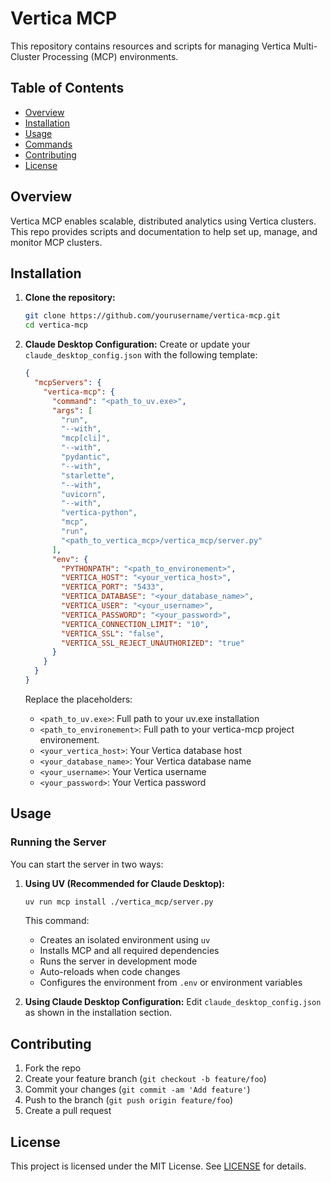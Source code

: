 # Vertica MCP

This repository contains resources and scripts for managing Vertica Multi-Cluster Processing (MCP) environments.

## Table of Contents

- [Overview](#overview)
- [Installation](#installation)
- [Usage](#usage)
- [Commands](#commands)
- [Contributing](#contributing)
- [License](#license)

## Overview

Vertica MCP enables scalable, distributed analytics using Vertica clusters. This repo provides scripts and documentation to help set up, manage, and monitor MCP clusters.

## Installation

1. **Clone the repository:**
    ```bash
    git clone https://github.com/yourusername/vertica-mcp.git
    cd vertica-mcp
    ```

2. **Claude Desktop Configuration:**
    Create or update your `claude_desktop_config.json` with the following template:
    ```json
    {
      "mcpServers": {
        "vertica-mcp": {
          "command": "<path_to_uv.exe>",
          "args": [
            "run",
            "--with",
            "mcp[cli]",
            "--with",
            "pydantic",
            "--with",
            "starlette",
            "--with",
            "uvicorn",
            "--with",
            "vertica-python",
            "mcp",
            "run",
            "<path_to_vertica_mcp>/vertica_mcp/server.py"
          ],
          "env": {
            "PYTHONPATH": "<path_to_environement>",
            "VERTICA_HOST": "<your_vertica_host>",
            "VERTICA_PORT": "5433",
            "VERTICA_DATABASE": "<your_database_name>",
            "VERTICA_USER": "<your_username>",
            "VERTICA_PASSWORD": "<your_password>",
            "VERTICA_CONNECTION_LIMIT": "10",
            "VERTICA_SSL": "false",
            "VERTICA_SSL_REJECT_UNAUTHORIZED": "true"
          }
        }
      }
    }
    ```
    Replace the placeholders:
    - `<path_to_uv.exe>`: Full path to your uv.exe installation
    - `<path_to_environement>`: Full path to your vertica-mcp project environement.
    - `<your_vertica_host>`: Your Vertica database host
    - `<your_database_name>`: Your Vertica database name
    - `<your_username>`: Your Vertica username
    - `<your_password>`: Your Vertica password

## Usage

### Running the Server

You can start the server in two ways:

1. **Using UV (Recommended for Claude Desktop):**

    ```bash
    uv run mcp install ./vertica_mcp/server.py
    ```

    This command:
    - Creates an isolated environment using `uv`
    - Installs MCP and all required dependencies
    - Runs the server in development mode
    - Auto-reloads when code changes
    - Configures the environment from `.env` or environment variables

2. **Using Claude Desktop Configuration:**
  Edit `claude_desktop_config.json` as shown in the installation section.

## Contributing

1. Fork the repo
2. Create your feature branch (`git checkout -b feature/foo`)
3. Commit your changes (`git commit -am 'Add feature'`)
4. Push to the branch (`git push origin feature/foo`)
5. Create a pull request

## License

This project is licensed under the MIT License. See [LICENSE](LICENSE) for details.
